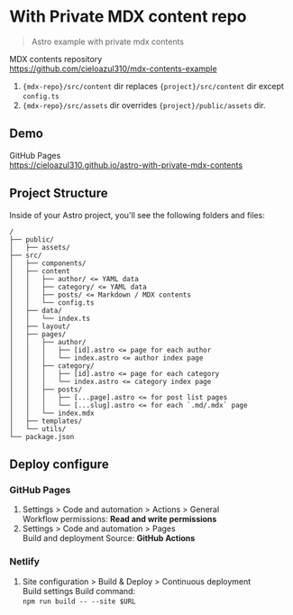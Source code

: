 # With Private MDX content repo

> Astro example with private mdx contents

MDX contents repository  
<https://github.com/cieloazul310/mdx-contents-example>

1. `{mdx-repo}/src/content` dir replaces `{project}/src/content` dir except `config.ts`
2. `{mdx-repo}/src/assets` dir overrides `{project}/public/assets` dir.

## Demo

GitHub Pages  
<https://cieloazul310.github.io/astro-with-private-mdx-contents>

## Project Structure

Inside of your Astro project, you'll see the following folders and files:

```text
/
├── public/
│   ├── assets/
├── src/
│   ├── components/
│   ├── content
│   │   ├── author/ <= YAML data
│   │   ├── category/ <= YAML data
│   │   ├── posts/ <= Markdown / MDX contents
│   │   └── config.ts
│   ├── data/
│   │   └── index.ts
│   ├── layout/
│   ├── pages/
│   │   ├── author/
│   │   │   ├── [id].astro <= page for each author
│   │   │   └── index.astro <= author index page
│   │   ├── category/
│   │   │   ├── [id].astro <= page for each category
│   │   │   └── index.astro <= category index page
│   │   ├── posts/
│   │   │   ├── [...page].astro <= for post list pages
│   │   │   └── [...slug].astro <= for each `.md/.mdx` page
│   │   └── index.mdx
│   ├── templates/
│   └── utils/
└── package.json
```

## Deploy configure

### GitHub Pages

1. Settings > Code and automation > Actions > General  
    Workflow permissions: **Read and write permissions**
2. Settings > Code and automation > Pages  
    Build and deployment Source: **GitHub Actions**

### Netlify

1. Site configuration > Build & Deploy > Continuous deployment  
    Build settings Build command:  
    `npm run build -- --site $URL`
